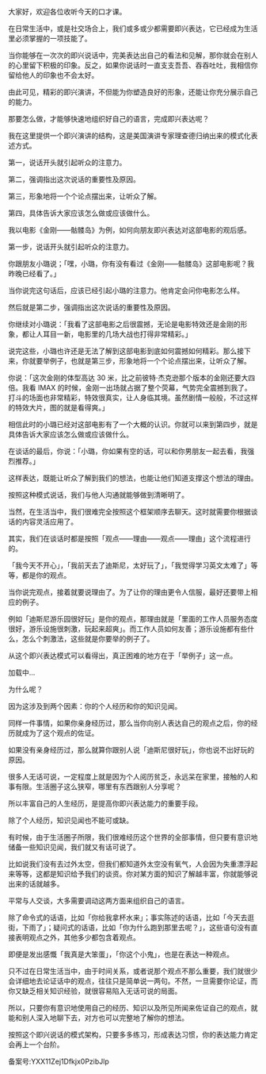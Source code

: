 大家好，欢迎各位收听今天的口才课。

在日常生活中，或是社交场合上，我们或多或少都需要即兴表达，它已经成为生活里必须掌握的一项技能了。

当你能够在一次次的即兴说话中，完美表达出自己的看法和见解，那你就会在别人的心里留下积极的印象。反之，如果你说话时一直支支吾吾、吞吞吐吐，我相信你留给他人的印象也不会太好。

由此可见，精彩的即兴演讲，不但能为你塑造良好的形象，还能让你充分展示自己的能力。

那要怎么做，才能够快速地组织好自己的语言，完成即兴表达呢？

我在这里提供一个即兴演讲的结构，这是美国演讲专家理查德归纳出来的模式化表述方式。

第一，说话开头就引起听众的注意力。

第二，强调指出这次说话的重要性及原因。

第三，形象地将一个个论点摆出来，让听众了解。

第四，具体告诉大家应该怎么做或应该做什么。

我以电影《金刚——骷髅岛》为例，如何向朋友即兴表达对这部电影的观后感。

第一步，说话开头就引起听众的注意力。

你跟朋友小璐说；「嘿，小璐，你有没有看过《金刚——骷髅岛》这部电影呢？我昨晚已经看了。」

当你说完这句话后，应该已经引起小璐的注意力。他肯定会问你电影怎么样。

然后就是第二步，强调指出这次说话的重要性及原因。

你继续对小璐说：「我看了这部电影之后很震撼，无论是电影特效还是金刚的形象，都让人耳目一新，电影里的几场大战也打得非常精彩。」

说完这些，小璐也许还是无法了解到这部电影到底如何震撼如何精彩。那么接下来，你就要举例子，也就是第三步，形象地将一个个论点摆出来，让听众了解。

你说：「这次金刚的体型高达 30 米，比之前彼特·杰克逊那个版本的金刚还要大四倍。我看 IMAX 的时候，金刚一出场就占据了整个荧幕，气势完全震撼到我了。打斗的场面也非常精彩，特效很真实，让人身临其境。虽然剧情一般般，不过这样的特效大片，图的就是看得爽。」

相信此时的小璐已经对这部电影有了一个大概的认识。你就可以来到第四步，就是具体告诉大家应该怎么做或应该做什么。

在谈话的最后，你说：「小璐，你如果有空的话，可以和你男朋友一起去看，我强烈推荐。」

这样表达，既能让听众了解到我们的想法，也能让他们知道支撑这个想法的理由。

按照这种模式说话，我们与他人沟通就能够做到清晰明了。

当然，在生活当中，我们很难完全按照这个框架顺序去聊天。这时就需要你根据谈话的内容灵活应用了。

其实，我们在谈话时都是按照「观点——理由——观点——理由」这个流程进行的。

「我今天不开心」，「我前天去了迪斯尼，太好玩了」，「我觉得学习英文太难了」等等，都是你的观点。

当你说完观点，接着就要说理由了。为了让你的理由更令人信服，最好还要带上相应的例子。

例如「迪斯尼游乐园很好玩」是你的观点，那理由就是「里面的工作人员服务态度很好，游乐设施很刺激，玩起来超爽」。而工作人员如何友善；游乐设施都有些什么，怎么个刺激法，这些就是你要举的例子了。

从这个即兴表达模式可以看得出，真正困难的地方在于「举例子」这一点。

加载中...

为什么呢？

因为这涉及到两个因素：你的个人经历和你的知识见闻。

同样一件事情，如果你亲身经历过，那么当你向别人表达自己的观点之后，你的经历就成为了这个观点的佐证。

如果没有亲身经历过，那么就算你跟别人说「迪斯尼很好玩」，你也说不出好玩的原因。

很多人无话可说，一定程度上就是因为个人阅历贫乏，永远呆在家里，接触的人和事有限。生活圈子这么狭窄，哪里有东西跟别人分享呢？

所以丰富自己的人生经历，是提高你即兴表达能力的重要手段。

除了个人经历，知识见闻也不能可或缺。

有时候，由于生活圈子所限，我们很难经历这个世界的全部事情，但只要有意识地储备一些知识见闻，我们就又有话可说了。

比如说我们没有去过外太空，但我们都知道外太空没有氧气，人会因为失重漂浮起来等等，这都是知识给予我们的谈资。你对某方面的知识了解越丰富，你就能够说出来的话就越多。

平常与人交谈，大多需要调动这两方面来组织自己的语言。

除了命令式的话语，比如「你给我拿杯水来」；事实陈述的话语，比如「今天去逛街，下雨了」；疑问式的话语，比如「你为什么跑到那里去呢？」，这些语句没有直接表明观点之外，其他多少都包含着观点。

即便是发出感慨「我真是大笨蛋」，「你这个小鬼」，也是在表达一种观点。

只不过在日常生活当中，由于时间关系，或者说那个观点不那么重要，我们就很少会详细地去论证话中的观点，往往只是简单说一两句。不然，一旦需要你论证，而你又缺乏相关知识经验，就很容易陷入无话可说的局面。

所以，只要你有意识地使用自己的经历、知识以及所见所闻来佐证自己的观点，就能和别人深入地聊下去，对方也可以完整地了解你的想法。

按照这个即兴说话的模式架构，只要多多练习，形成表达习惯，你的表达能力肯定会再上一个台阶。

备案号:YXX11Zej1Dfkjx0PzibJlp